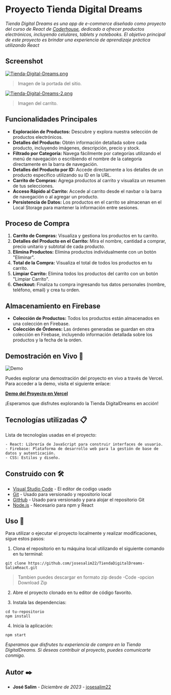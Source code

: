 # Proyecto Tienda Digital Dreams

_Tienda Digital Dreams es una app de e-commerce diseñado como proyecto del curso de React de [Coderhouse](https://www.coderhouse.com/), dedicado a ofrecer productos electrónicos, incluyendo celulares, tablets y notebooks. El objetivo principal de este proyecto es brindar una experiencia de aprendizaje práctica utilizando React_

## Screenshot

[![Tienda-Digital-Dreams.png](https://i.postimg.cc/vmW74fZ0/Tienda-Digital-Dreams.png)](https://postimg.cc/7CZJcC7z)

> Imagen de la portada del sitio.

[![Tienda-Digital-Dreams-2.png](https://i.postimg.cc/TwxrX1GB/Tienda-Digital-Dreams-2.png)](https://postimg.cc/B8h8TqjC)

> Imagen del carrito.

## Funcionalidades Principales

- **Exploración de Productos:** Descubre y explora nuestra selección de productos electrónicos.
- **Detalles del Producto:** Obtén información detallada sobre cada producto, incluyendo imágenes, descripción, precio y stock.
- **Filtrado por Categoría:** Navega fácilmente por categorías utilizando el menú de navegación o escribiendo el nombre de la categoría directamente en la barra de navegación.
- **Detalles del Producto por ID:** Accede directamente a los detalles de un producto específico utilizando su ID en la URL.
- **Carrito de Compras:** Agrega productos al carrito y visualiza un resumen de tus selecciones.
- **Acceso Rápido al Carrito:** Accede al carrito desde el navbar o la barra de navegación o al agregar un producto.
- **Persistencia de Datos:** Los productos en el carrito se almacenan en el Local Storage para mantener la información entre sesiones.

## Proceso de Compra

1. **Carrito de Compras:** Visualiza y gestiona los productos en tu carrito.
2. **Detalles del Producto en el Carrito:** Mira el nombre, cantidad a comprar, precio unitario y subtotal de cada producto.
3. **Elimina Productos:** Elimina productos individualmente con un botón "Eliminar".
4. **Total de la Compra:** Visualiza el total de todos los productos en tu carrito.
5. **Limpiar Carrito:** Elimina todos los productos del carrito con un botón "Limpiar Carrito".
6. **Checkout:** Finaliza tu compra ingresando tus datos personales (nombre, teléfono, email) y crea tu orden.

## Almacenamiento en Firebase

- **Colección de Productos:** Todos los productos están almacenados en una colección en Firebase.
- **Colección de Órdenes:** Las órdenes generadas se guardan en otra colección en Firebase, incluyendo información detallada sobre los productos y la fecha de la orden.

## Demostración en Vivo 🚀

![Demo](https://github.com/josesalim22/TiendaDigitalDreams-SalimReact/assets/131318882/eb173f2f-1830-4648-b649-cbc404e0019d)

Puedes explorar una demostración del proyecto en vivo a través de Vercel. Para acceder a la demo, visita el siguiente enlace:

[**Demo del Proyecto en Vercel**](https://tienda-digital-dreams-salim-react.vercel.app/)

¡Esperamos que disfrutes explorando la Tienda DigitalDreams en acción!


## Tecnologías utilizadas 📋

Lista de tecnologías usadas en el proyecto:

```
- React: Librería de JavaScript para construir interfaces de usuario.
- Firebase: Plataforma de desarrollo web para la gestión de base de datos y autenticación.
- CSS: Estilos y diseño.
```


## Construido con 🛠️

* [Visual Studio Code](https://code.visualstudio.com/) - El editor de codigo usado
* [Git](https://git-scm.com/) - Usado para versionado y repositorio local
* [GitHub](https://github.com/) - Usado para versionado y para alojar el repositorio Git
* [Node.js](https://nodejs.org/es) - Necesario para npm y React

## Uso 🔧

Para utilizar o ejecutar el proyecto localmente y realizar modificaciones, sigue estos pasos:

1. Clona el repositorio en tu máquina local utilizando el siguiente comando en tu terminal:

```
git clone https://github.com/josesalim22/TiendaDigitalDreams-SalimReact.git
```
>Tambien puedes descargar en formato zip desde -Code -opcion Download Zip

2. Abre el proyecto clonado en tu editor de código favorito.

3. Instala las dependencias:

```
cd tu-repositorio
npm install

```

4. Inicia la aplicación:

```
npm start

```
_Esperamos que disfrutes tu experiencia de compra en la Tienda DigitalDreams._
_Si deseas contribuir al proyecto, puedes comunicarte conmigo._

## Autor ✒️

* **José Salim** - *Diciembre de 2023* - [josesalim22](https://github.com/josesalim22/)
